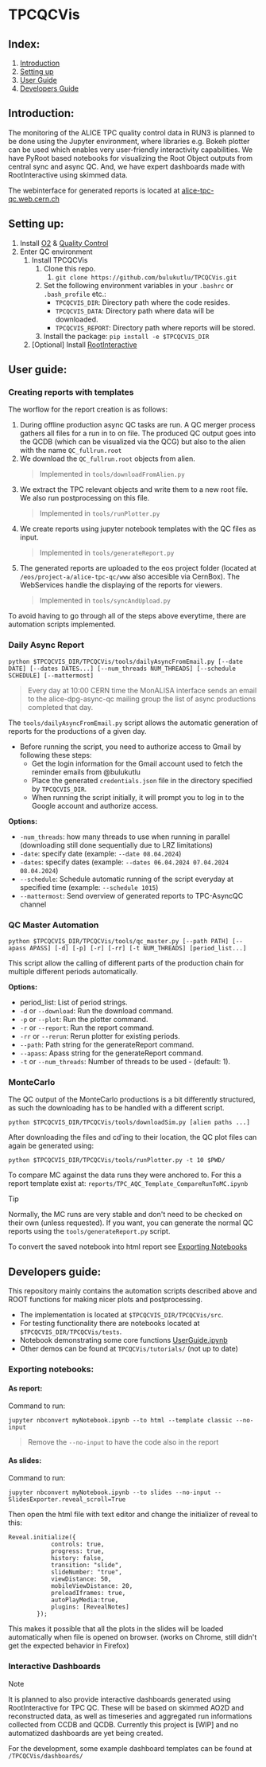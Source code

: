 # TPCQCVis
## Index:
1. [Introduction](#introduction)
1. [Setting up](#setting-up)
1. [User Guide](#user-guide)
2. [Developers Guide](#user-guide)

## Introduction:
The monitoring of the ALICE TPC quality control data in RUN3 is planned to be done using the Jupyter environment, where libraries e.g. Bokeh plotter can be used which enables very user-friendly interactivity capabilities. We have PyRoot based notebooks for visualizing the Root Object outputs from central sync and async QC. And, we have expert dashboards made with RootInteractive using skimmed data.

The webinterface for generated reports is located at [alice-tpc-qc.web.cern.ch](https://alice-tpc-qc.web.cern.ch/)

## Setting up:
1. Install [O2](https://alice-doc.github.io/alice-analysis-tutorial/building/custom.html) & [Quality Control](https://github.com/AliceO2Group/QualityControl)
2. Enter QC environment
   1. Install TPCQCVis
      1. Clone this repo.
         1. `git clone https://github.com/bulukutlu/TPCQCVis.git`
      2. Set the following environment variables in your `.bashrc` or `.bash_profile` etc.:
          - `TPCQCVIS_DIR`: Directory path where the code resides.
          - `TPCQCVIS_DATA`: Directory path where data will be downloaded.
          - `TPCQCVIS_REPORT`: Directory path where reports will be stored.
      3. Install the package: `pip install -e $TPCQCVIS_DIR`
   2. [Optional] Install [RootInteractive](https://github.com/miranov25/RootInteractive)

## User guide:
### Creating reports with templates
The worflow for the report creation is as follows:
1. During offline production async QC tasks are run. A QC merger process gathers all files for a run in to on file. The produced QC output goes into the QCDB (which can be visualized via the QCG) but also to the alien with the name `QC_fullrun.root`
2. We download the `QC_fullrun.root` objects from alien.
    > Implemented in `tools/downloadFromAlien.py`
3. We extract the TPC relevant objects and write them to a new root file. We also run postprocessing on this file.
    > Implemented in `tools/runPlotter.py`
4. We create reports using jupyter notebook templates with the QC files as input.
    > Implemented in `tools/generateReport.py`
5. The generated reports are uploaded to the eos project folder (located at `/eos/project-a/alice-tpc-qc/www` also accesible via CernBox). The WebServices handle the displaying of the reports for viewers.
    > Implemented in `tools/syncAndUpload.py`

To avoid having to go through all of the steps above everytime, there are automation scripts implemented.
### Daily Async Report
```
python $TPCQCVIS_DIR/TPCQCVis/tools/dailyAsyncFromEmail.py [--date DATE] [--dates DATES...] [--num_threads NUM_THREADS] [--schedule SCHEDULE] [--mattermost]
```

> Every day at 10:00 CERN time the MonALISA interface sends an email to the alice-dpg-async-qc mailing group the list of async productions completed that day.

The `tools/dailyAsyncFromEmail.py` script allows the automatic generation of reports for the productions of a given day.

- Before running the script, you need to authorize access to Gmail by following these steps:
   - Get the login information for the Gmail account used to fetch the reminder emails from @bulukutlu
   - Place the generated `credentials.json` file in the directory specified by `TPCQCVIS_DIR`.
   - When running the script initially, it will prompt you to log in to the Google account and authorize access.

**Options:**
  - `-num_threads`: how many threads to use when running in parallel (downloading still done sequentially due to LRZ limitations)
  - `-date`: specify date (example: `--date 08.04.2024`)
  - `-dates`: specify dates (example: `--dates 06.04.2024 07.04.2024 08.04.2024`)
  - `--schedule`: Schedule automatic running of the script everyday at specified time (example: `--schedule 1015`)
  - `--mattermost`: Send overview of generated reports to TPC-AsyncQC channel
  

### QC Master Automation
```
python $TPCQCVIS_DIR/TPCQCVis/tools/qc_master.py [--path PATH] [--apass APASS] [-d] [-p] [-r] [-rr] [-t NUM_THREADS] [period_list...]
```
This script allow the calling of different parts of the production chain for multiple different periods automatically.

**Options:**
- period_list: List of period strings.
- `-d` or `--download`: Run the download command.
- `-p` or `--plot`: Run the plotter command.
- `-r` or `--report`: Run the report command.
- `-rr` or `--rerun`: Rerun plotter for existing periods.
- `--path`: Path string for the generateReport command.
- `--apass`: Apass string for the generateReport command.
- `-t` or `--num_threads`: Number of threads to be used - (default: 1).

### MonteCarlo
The QC output of the MonteCarlo productions is a bit differently structured, as such the downloading has to be handled with a different script.

```
python $TPCQCVIS_DIR/TPCQCVis/tools/downloadSim.py [alien paths ...]
```
After downloading the files and cd'ing to their location, the QC plot files can again be generated using:
```
python $TPCQCVIS_DIR/TPCQCVis/tools/runPlotter.py -t 10 $PWD/
```
To compare MC against the data runs they were anchored to. For this a report template exist at: `reports/TPC_AQC_Template_CompareRunToMC.ipynb`
> [!TIP]
> Normally, the MC runs are very stable and don't need to be checked on their own (unless requested). If you want, you can generate the normal QC reports using the `tools/generateReport.py` script.

To convert the saved notebook into html report see [Exporting Notebooks](#exporting-notebooks)

## Developers guide:
This repository mainly contains the automation scripts described above and ROOT functions for making nicer plots and postprocessing.

- The implementation is located at `$TPCQCVIS_DIR/TPCQCVis/src`.
- For testing functionality there are notebooks located at `$TPCQCVIS_DIR/TPCQCVis/tests`.
- Notebook demonstrating some core functions [UserGuide.ipynb](TPCQCVis/tutorials/UserGuide.ipynb)
- Other demos can be found at `TPCQCVis/tutorials/` (not up to date)
 
### Exporting notebooks:
#### As report:
Command to run:
```
jupyter nbconvert myNotebook.ipynb --to html --template classic --no-input
```
> Remove the `--no-input` to have the code also in the report

#### As slides:
Command to run:
```
jupyter nbconvert myNotebook.ipynb --to slides --no-input --SlidesExporter.reveal_scroll=True
```

Then open the html file with text editor and change the initializer of reveal to this:
```
Reveal.initialize({
            controls: true,
            progress: true,
            history: false,
            transition: "slide",
            slideNumber: "true",
            viewDistance: 50,
            mobileViewDistance: 20,
            preloadIframes: true,
            autoPlayMedia:true,
            plugins: [RevealNotes]
        });
```
This makes it possible that all the plots in the slides will be loaded automatically when file is opened on browser. (works on Chrome, still didn't get the expected behavior in Firefox)

### Interactive Dashboards
> [!NOTE]
> It is planned to also provide interactive dashboards generated using RootInteractive for TPC QC. These will be based on skimmed AO2D and reconstructed data, as well as timeseries and aggregated run informations collected from CCDB and QCDB.
> Currently this project is [WIP] and no automatized dashboards are yet being created.

For the development, some example dashboard templates can be found at `/TPCQCVis/dashboards/`

